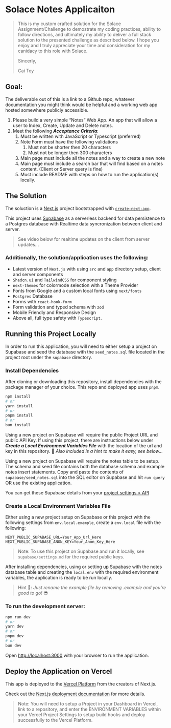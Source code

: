 # Solace Notes Applicaiton

> This is my custom crafted solution for the Solace Assignment/Challenge to demostrate my coding practices, ability to follow directions, and ultimately my ability to deliver a full stack solution to the presented challenge as described below. I hope you enjoy and I truly appreciate your time and consideration for my canidacy to this role with Solace.
> 
> Sincerly,
> 
> Cai Toy


## Goal: 
The deliverable out of this is a link to a Github repo, whatever documentation you might think would be helpful and a working web app hosted somewhere publicly accessible.

1. Please build a very simple “Notes” Web App. An app that will allow a user to Index, Create, Update and Delete notes.
2. Meet the following ***Acceptance Criteria***:
   1. Must be written with JavaScript or Typescript (preferred)
   2. Note Form must have the following validations
      1. Must not be shorter then 20 characters
      2. Must not be longer then 300 characters
   3. Main page must include all the notes and a way to create a new note
   4. Main page must include a search bar that will find based on a notes content. (Client or Server query is fine)
   5. Must include README with steps on how to run the application(s) locally.


## The Solution

The soluction is a [Next.js](https://nextjs.org/) project bootstrapped with [`create-next-app`](https://github.com/vercel/next.js/tree/canary/packages/create-next-app). 

This project uses [Supabase](https://supabase.com/) as a serverless backend for data persistence to a Postgres database with Realtime data syncronization between client and server.
> See video below for realtime updates on the client from server updates...

### Additionally, the solution/application uses the following:
- Latest version of `Next.js` with using `src` and `app` directory setup, client and server components
- `Shadcn.ui` and `TailwindCSS` for component styling
- `next-themes` for colormode selection with a Theme Provider
- Fonts from Google and a custom local fonts using `next/fonts`
- `Postgres` Database
- Forms with `react-hook-form`
- Form validation and typed schema with `zod`
- Mobile Friendly and Responsive Design
- Above all, full type safety with `Typescript`. 

## Running this Project Locally

In order to run this application, you will need to either setup a project on Supabase and seed the database with the `seed_notes.sql` file located in the project root under the `supabase` directory.

### Install Dependencies
After cloning or downloading this repository, install dependencies with the package manager of your choice. This repo and deployed app uses `pnpm`.
```bash
npm install
# or
yarn install
# or
pnpm install
# or
bun install
```
Using a new project on Supabase will require the public Project URL and public API Key. If using this project, there are instructions below under ***Create a Local Environment Variables File*** with the location of the url and key in this repository. 🤫 _Also included is a hint to make it easy, see below..._

Using a new project on Supabase will require the notes table to be setup. The schema and seed file contains both the database schema and example notes insert statements. Copy and paste the contents of `supabase/seed_notes.sql` into the SQL editor on Supabase and hit `run query` OR use the existing application.

You can get these Supabase details from your [project settings > API](https://app.supabase.com/project/_/settings/api)
### Create a Local Environment Variables File

Either using a new project setup on Supabase or this project with the following settings from `env.local.example`, create a `env.local` file with the following:

```
NEXT_PUBLIC_SUPABASE_URL=Your_App_Url_Here
NEXT_PUBLIC_SUPABASE_ANON_KEY=Your_Anon_Key_Here
```
> Note: To use this project on Supabase and run it locally, see `supabase/settings.md` for the required public keys.

After installing dependencies, using or setting up Supabase with the notes database table and creating the `local.env` with the required environment variables, the application is ready to be run locally.

> Hint 🤫: _Just rename the example file by removing .example and you're good to go!_ 😎

### To run the development server:

```bash
npm run dev
# or
yarn dev
# or
pnpm dev
# or
bun dev
```

Open [http://localhost:3000](http://localhost:3000) with your browser to run the application.


## Deploy the Application on Vercel

This app is deployed to the [Vercel Platform](https://vercel.com/new?utm_medium=default-template&filter=next.js&utm_source=create-next-app&utm_campaign=create-next-app-readme) from the creators of Next.js.

Check out the [Next.js deployment documentation](https://nextjs.org/docs/deployment) for more details.

> Note: You will need to setup a Project in your Dashboard in Vercel, link to a repository, and enter the ENVIRONMENT VARIABLES within your Vercel Project Settings to setup build hooks and deploy successfully to the Vercel Platform.


